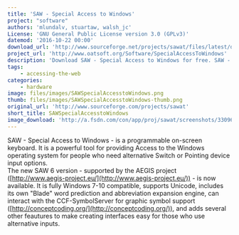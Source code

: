 ```yaml
---
title: 'SAW - Special Access to Windows'
project: "software"
authors: 'mlundalv, stuartaw, walsh_jc'
License: 'GNU General Public License version 3.0 (GPLv3)'
datemod: '2016-10-22 00:00'
download_url: 'http://www.sourceforge.net/projects/sawat/files/latest/download'
project_url: 'http://www.oatsoft.org/Software/SpecialAccessToWindows'
description: 'Download SAW - Special Access to Windows for free. SAW - Special Access to Windows - a programmable on-screen keyboard. SAW - Special Access to Windows - is a programmable on-screen keyboard. It is a powerful tool for providing Access to the Windows operating system for people who need alternative Switch or Pointing device input options.'
tags:
    - accessing-the-web
categories:
    - hardware
image: files/images/SAWSpecialAccesstoWindows.png
thumb: files/images/SAWSpecialAccesstoWindows-thumb.png
original_url: 'http://www.sourceforge.com/projects/sawat'
short_title: SAWSpecialAccesstoWindows
image_download: 'http://a.fsdn.com/con/app/proj/sawat/screenshots/330961.jpg/182/137/1'
---
```

SAW - Special Access to Windows - is a programmable on-screen keyboard. It is a powerful tool for providing Access to the Windows operating system for people who need alternative Switch or Pointing device input options.  
The new SAW 6 version - supported by the AEGIS project ([http://www.aegis-project.eu/](http://www.aegis-project.eu/)) - is now available. It is fully Windows 7-10 compatible, supports Unicode, includes its own "Blade" word prediction and abbreviation expansion engine, can interact with the CCF-SymbolServer for graphic symbol support ([http://conceptcoding.org/](http://conceptcoding.org/)), and adds several other feautures to make creating interfaces easy for those who use alternative inputs.